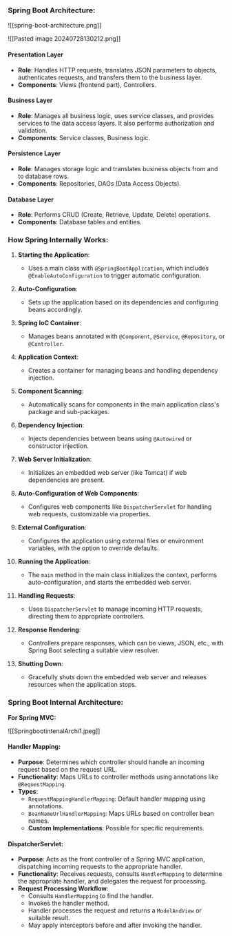 ### Spring Boot Architecture:

![[spring-boot-architecture.png]]

![[Pasted image 20240728130212.png]]

#### Presentation Layer
- **Role**: Handles HTTP requests, translates JSON parameters to objects, authenticates requests, and transfers them to the business layer.
- **Components**: Views (frontend part), Controllers.

#### Business Layer
- **Role**: Manages all business logic, uses service classes, and provides services to the data access layers. It also performs authorization and validation.
- **Components**: Service classes, Business logic.

#### Persistence Layer
- **Role**: Manages storage logic and translates business objects from and to database rows.
- **Components**: Repositories, DAOs (Data Access Objects).

#### Database Layer
- **Role**: Performs CRUD (Create, Retrieve, Update, Delete) operations.
- **Components**: Database tables and entities.

### How Spring Internally Works:

1. **Starting the Application**:
   - Uses a main class with `@SpringBootApplication`, which includes `@EnableAutoConfiguration` to trigger automatic configuration.

2. **Auto-Configuration**:
   - Sets up the application based on its dependencies and configuring beans accordingly.

3. **Spring IoC Container**:
   - Manages beans annotated with `@Component`, `@Service`, `@Repository`, or `@Controller`.

4. **Application Context**:
   - Creates a container for managing beans and handling dependency injection.

5. **Component Scanning**:
   - Automatically scans for components in the main application class's package and sub-packages.

6. **Dependency Injection**:
   - Injects dependencies between beans using `@Autowired` or constructor injection.

7. **Web Server Initialization**:
   - Initializes an embedded web server (like Tomcat) if web dependencies are present.

8. **Auto-Configuration of Web Components**:
   - Configures web components like `DispatcherServlet` for handling web requests, customizable via properties.

9. **External Configuration**:
   - Configures the application using external files or environment variables, with the option to override defaults.

10. **Running the Application**:
    - The `main` method in the main class initializes the context, performs auto-configuration, and starts the embedded web server.

11. **Handling Requests**:
    - Uses `DispatcherServlet` to manage incoming HTTP requests, directing them to appropriate controllers.

12. **Response Rendering**:
    - Controllers prepare responses, which can be views, JSON, etc., with Spring Boot selecting a suitable view resolver.

13. **Shutting Down**:
    - Gracefully shuts down the embedded web server and releases resources when the application stops.

### Spring Boot Internal Architecture:

**For Spring MVC:**

![[SpringbootintenalArchi1.jpeg]]
#### Handler Mapping:
- **Purpose**: Determines which controller should handle an incoming request based on the request URL.
- **Functionality**: Maps URLs to controller methods using annotations like `@RequestMapping`.
- **Types**:
  - `RequestMappingHandlerMapping`: Default handler mapping using annotations.
  - `BeanNameUrlHandlerMapping`: Maps URLs based on controller bean names.
  - **Custom Implementations**: Possible for specific requirements.

#### DispatcherServlet:
- **Purpose**: Acts as the front controller of a Spring MVC application, dispatching incoming requests to the appropriate handler.
- **Functionality**: Receives requests, consults `HandlerMapping` to determine the appropriate handler, and delegates the request for processing.
- **Request Processing Workflow**:
  - Consults `HandlerMapping` to find the handler.
  - Invokes the handler method.
  - Handler processes the request and returns a `ModelAndView` or suitable result.
  - May apply interceptors before and after invoking the handler.